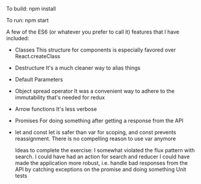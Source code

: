 To build: npm install

To run: npm start

A few of the ES6 (or whatever you prefer to call it) features that I have included:
- Classes
  This structure for components is especially favored over React.createClass 
- Destructure
  It's a much cleaner way to alias things
- Default Parameters
- Object spread operator
  It was a convenient way to adhere to the immutability that's needed for redux
- Arrow functions
  It's less verbose 
- Promises
  For doing something after getting a response from the API
- let and const
  let is safer than var for scoping, and const prevents reassignment. There is no compelling reason to use var anymore


  Ideas to complete the exercise:
  I somewhat violated the flux pattern with search. I could have had an action for search and reducer
  I could have made the application more robust, i.e. handle bad responses from the API by catching exceptions on the promise and doing something
  Unit tests